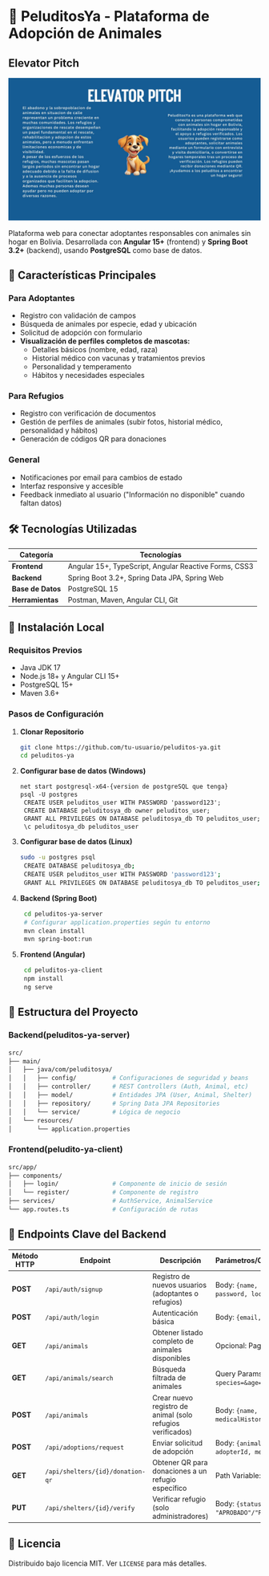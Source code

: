 # 🐾 PeluditosYa - Plataforma de Adopción de Animales
## Elevator Pitch
![alt text](elevator-pitch.jpg)


<!-- ![PeluditosYa Logo](https://via.placeholder.com/150x50.png?text=PeluditosYa) *(Reemplazar con logo real)* -->

Plataforma web para conectar adoptantes responsables con animales sin hogar en Bolivia. 
Desarrollada con **Angular 15+** (frontend) y **Spring Boot 3.2+** (backend), usando **PostgreSQL** como base de datos.

## 🌟 Características Principales
### Para Adoptantes
- Registro con validación de campos
- Búsqueda de animales por especie, edad y ubicación
- Solicitud de adopción con formulario
- **Visualización de perfiles completos de mascotas:**
  - Detalles básicos (nombre, edad, raza)
  - Historial médico con vacunas y tratamientos previos
  - Personalidad y temperamento
  - Hábitos y necesidades especiales

### Para Refugios
- Registro con verificación de documentos
- Gestión de perfiles de animales (subir fotos, historial médico, personalidad y hábitos)
- Generación de códigos QR para donaciones

### General
- Notificaciones por email para cambios de estado
- Interfaz responsive y accesible
- Feedback inmediato al usuario ("Información no disponible" cuando faltan datos)

## 🛠 Tecnologías Utilizadas
| **Categoría**     | **Tecnologías**                                                                 |
|--------------------|---------------------------------------------------------------------------------|
| **Frontend**       | Angular 15+, TypeScript, Angular Reactive Forms, CSS3                           |
| **Backend**        | Spring Boot 3.2+, Spring Data JPA, Spring Web                                   |
| **Base de Datos**  | PostgreSQL 15                                                                   |
| **Herramientas**   | Postman, Maven, Angular CLI, Git                                               |

## 🚀 Instalación Local
### Requisitos Previos
- Java JDK 17
- Node.js 18+ y Angular CLI 15+
- PostgreSQL 15+
- Maven 3.6+

### Pasos de Configuración
1. **Clonar Repositorio**
   ```bash
   git clone https://github.com/tu-usuario/peluditos-ya.git
   cd peluditos-ya
   ```

2. **Configurar base de datos (Windows)**
   ```Terminal
   net start postgresql-x64-{version de postgreSQL que tenga}
   psql -U postgres
    CREATE USER peluditos_user WITH PASSWORD 'password123';
    CREATE DATABASE peluditosya_db owner peluditos_user;
    GRANT ALL PRIVILEGES ON DATABASE peluditosya_db TO peluditos_user;
    \c peluditosya_db peluditos_user
    ```
    
3. **Configurar base de datos (Linux)**
   ```bash
   sudo -u postgres psql
    CREATE DATABASE peluditosya_db;
    CREATE USER peluditos_user WITH PASSWORD 'password123';
    GRANT ALL PRIVILEGES ON DATABASE peluditosya_db TO peluditos_user;
    ```

4. **Backend (Spring Boot)**
   ```bash
    cd peluditos-ya-server
    # Configurar application.properties según tu entorno
    mvn clean install
    mvn spring-boot:run
    ```

5. **Frontend (Angular)**
   ```bash
    cd peluditos-ya-client
    npm install
    ng serve

## 🔧 Estructura del Proyecto
### Backend(peluditos-ya-server)
```bash
src/
├── main/
│   ├── java/com/peluditosya/
│   │   ├── config/          # Configuraciones de seguridad y beans
│   │   ├── controller/      # REST Controllers (Auth, Animal, etc)
│   │   ├── model/           # Entidades JPA (User, Animal, Shelter)
│   │   ├── repository/      # Spring Data JPA Repositories
│   │   └── service/         # Lógica de negocio
│   └── resources/
│       └── application.properties
```

### Frontend(peludito-ya-client)
```bash
src/app/
├── components/
│   ├── login/               # Componente de inicio de sesión
│   └── register/            # Componente de registro
├── services/                # AuthService, AnimalService
└── app.routes.ts            # Configuración de rutas
```

## 🔑 Endpoints Clave del Backend

| Método HTTP | Endpoint                          | Descripción                                                                 | Parámetros/Observaciones                          |
|-------------|-----------------------------------|-----------------------------------------------------------------------------|---------------------------------------------------|
| **POST**    | `/api/auth/signup`                | Registro de nuevos usuarios (adoptantes o refugios)                        | Body: `{name, email, password, location, phone}` |
| **POST**    | `/api/auth/login`                 | Autenticación básica                                                        | Body: `{email, password}`                         |
| **GET**     | `/api/animals`                    | Obtener listado completo de animales disponibles                           | Opcional: Paginación                              |
| **GET**     | `/api/animals/search`             | Búsqueda filtrada de animales                                              | Query Params: `?species=&age=&location=`          |
| **POST**    | `/api/animals`                    | Crear nuevo registro de animal (solo refugios verificados)                 | Body: `{name, species, age, medicalHistory}`     |
| **POST**    | `/api/adoptions/request`          | Enviar solicitud de adopción                                               | Body: `{animalId, adopterId, message}`           |
| **GET**     | `/api/shelters/{id}/donation-qr`  | Obtener QR para donaciones a un refugio específico                         | Path Variable: ID del refugio                     |
| **PUT**     | `/api/shelters/{id}/verify`       | Verificar refugio (solo administradores)                                   | Body: `{status: "APROBADO"/"RECHAZADO"}`         |


## 📄 Licencia
Distribuido bajo licencia MIT. Ver `LICENSE` para más detalles.